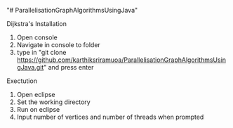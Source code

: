 "# ParallelisationGraphAlgorithmsUsingJava" 

Dijkstra's
Installation
  1. Open console
  2. Navigate in console to folder
  3. type in "git clone https://github.com/karthiksriramuoa/ParallelisationGraphAlgorithmsUsingJava.git" and press enter

Exectution
  1. Open eclipse
  2. Set the working directory
  3. Run on eclipse
  4. Input number of vertices and number of threads when prompted
